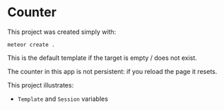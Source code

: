 # Counter

This project was created simply with:

    meteor create .

This is the default template if the target is empty / does not exist.

The counter in this app is not persistent: if you reload the page it resets.

This project illustrates:

- `Template` and `Session` variables
